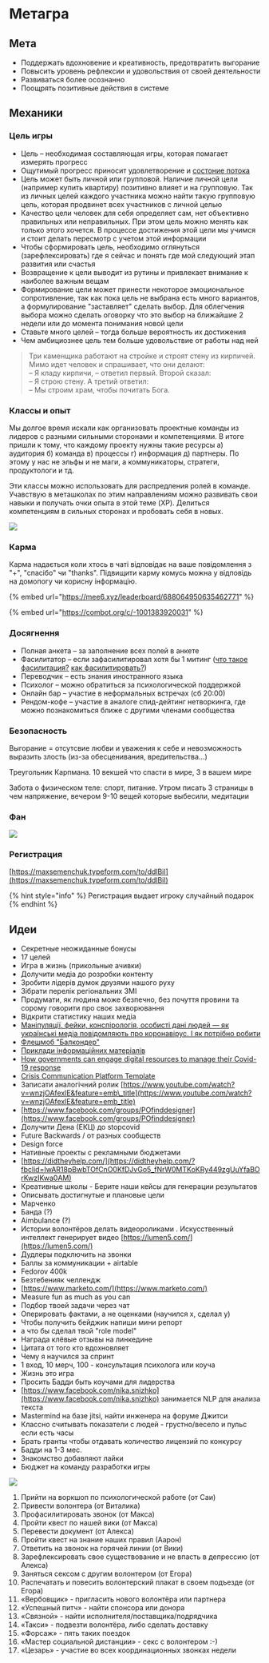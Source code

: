 # Метагра

## Мета

* Поддержать вдохновение и креативность, предотвратить выгорание
* Повысить уровень рефлексии и удовольствия от своей деятельности
* Развиваться более осознанно
* Поощрять позитивные действия в системе

## Механики

### Цель игры

* Цель – необходимая составляющая игры, которая помагает измерять прогресс
* Ощутимый прогресс приносит удовлетворение и [состоние потока](https://happymonday.ua/kak-vojti-v-sostojanie-potoka)
* Цель может быть личной или групповой. Наличие личной цели \(например купить квартиру\) позитивно влияет и на групповую. Так из личных целей каждого участника можно найти такую групповую цель, которая продвинет всех участников с личной целью
* Качество цели человек для себя определяет сам, нет объективно правильных или неправильных. При этом цель можно менять как только этого хочется. В процессе достижения этой цели мы учимся и стоит делать пересмотр с учетом этой информации
* Чтобы сформировать цель, необходимо оглянуться \(зарефлексировать\) где я сейчас и понять где мой следующий этап развития или счастья
* Возвращение к цели выводит из рутины и привлекает внимание к наиболее важным вещам
* Формирование цели может принести некоторое эмоциональное сопротивление, так как пока цель не выбрана есть много вариантов, а формулирование "заставляет" сделать выбор. Для облегчения выбора можно сделать оговорку что это выбор на ближайшие 2 недели или до момента понимания новой цели
* Ставьте много целей – тогда больше вероятность их достижения
* Чем амбициознее цель тем больше удовольствие от работы над ней

> Три каменщика работают на стройке и строят стену из кирпичей. Мимо идет человек и спрашивает, что они делают:   
> – Я кладу кирпичи, – ответил первый. Второй сказал:   
> – Я строю стену. А третий ответил:   
> – Мы строим храм, чтобы почитать Бога.

### Классы и опыт

Мы долгое время искали как организовать проектные команды из лидеров с разными сильными сторонами и компетенциями. В итоге пришли к тому, что каждому проекту нужны такие ресурсы а\) аудитория б\) команда в\) процессы г\) информация д\) партнеры. По этому у нас не эльфы и не маги, а коммуникаторы, стратеги, продуктологи и тд. 

Эти классы можно использовать для распредления ролей в команде. Учавствую в меташколах по этим направлениям можно развивать свои навыки и получать очки опыта в этой теме \(XP\). Делиться компетенциям в сильных сторонах и пробовать себя в новых.

![](../../.gitbook/assets/image%20%28117%29.png)

### Карма

Карма надається коли хтось в чаті відповідає на ваше повідомлення з "+", "спасібо" чи "thanks". Підвищити карму комусь можна у відповідь на домопогу чи корисну інформацію.

{% embed url="https://mee6.xyz/leaderboard/688064950635462771" %}

{% embed url="https://combot.org/c/-1001383920031" %}

### Досягнення

* Полная анкета – за заполнение всех полей в анкете
* Фасилитатор – если зафасилитировал хотя бы 1 митинг \([что такое фасилитация?](https://ru.wikipedia.org/wiki/%D0%A4%D0%B0%D1%81%D0%B8%D0%BB%D0%B8%D1%82%D0%B0%D1%86%D0%B8%D1%8F) [как фасилитировать?](http://globaldialog.org/10-%D1%84%D0%B0%D1%81%D0%B8%D0%BB%D0%B8%D1%82%D0%B0%D1%86%D0%B8%D0%BE%D0%BD%D0%BD%D1%8B%D1%85-%D1%82%D0%B5%D1%85%D0%BD%D0%B8%D0%BA-%D0%B4%D0%BB%D1%8F-%D0%BF%D0%BE%D0%B2%D1%8B%D1%88%D0%B5%D0%BD%D0%B8/)\)
* Переводчик – есть знания иностранного языка
* Психолог – можно обратиться за психологической поддержкой
* Онлайн бар – участие в неформальных встречах \(сб 20:00\)
* Рендом-кофе – участие в аналоге спид-дейтинг нетворкинга, где можно познакомиться ближе с другими членами сообщества

### Безопасность

Выгорание = отсутсвие любви и уважения к себе и невозможность выразить злость \(из-за обесценивания, вредительства...\)

Треугольник Карпмана. 10 векшей что спасти в мире, 3 в вашем мире

Забота о физическом теле: спорт, питание. Утром писать 3 страницы в чем напряжение, вечером 9-10 вещей которые выбесили, медитации

### Фан

![](../../.gitbook/assets/image%20%2850%29.png)

### Регистрация

[https://maxsemenchuk.typeform.com/to/ddlBil](https://maxsemenchuk.typeform.com/to/ddlBil)

{% hint style="info" %}
Регистрация выдает игроку случайный подарок
{% endhint %}

## Идеи

* Секретные неожиданные бонусы
* 17 целей
* Игра в жизнь \(прикольные ачивки\)
* Долучити медіа до розробки контенту
* Зробити лідерів думок друзями нашого руху
* Зібрати перелік регіональних ЗМІ
* Продумати, як людина може безпечно, без почуття провини та сорому говорити про своє захворювання
* Відкрити статистику наших медіа
* [Маніпуляції, фейки, конспірологія, особисті дані людей — як українські медіа повідомляють про коронавірус. І як потрібно робити](https://texty.org.ua/articles/100492/manipulyaciyi-fejky-konspirolohiya-osobysti-dani-lyudej-yak-ukrayinski-media-povidomlyayut-pro-koronavirus-i-yak-potribno-robyty/?fbclid=IwAR1uiw284kptmSqLdgO7O5bbKVLsdNkMtAuZAwhf2cy0FIVTTO-GWFik65Q)
* [Флешмоб "Балкондер"](https://docs.google.com/document/d/1R6Pwt01xvFUNLfWxNZZ7Lw0VbKHVIIPzEpY_mBibJjg/edit)
* [Приклади інформаційних матеріалів](https://drive.google.com/drive/folders/1_zhh97mtj2Y7I7238fQim0Uc4p1Kx_KN)
* [How governments can engage digital resources to manage their Covid-19 response](https://stateup.co/how-governments-can-engage-digital-resources-to-manage-their-covid-19-response/)
* [Crisis Communication Platform Template](https://powerapps.microsoft.com/en-us/blog/crisis-communication-a-power-platform-template/)
* Записати аналогічний ролик [https://www.youtube.com/watch?v=wnzjOAfexlE&feature=emb\_title](https://www.youtube.com/watch?v=wnzjOAfexlE&feature=emb_title)
* [https://www.facebook.com/groups/POfinddesigner](https://www.facebook.com/groups/POfinddesigner)
* Долучити Дена \(ЕКЦ\) до stopcovid
* Future Backwards / от разных сообществ
* Design force
* Нативные проекты с рекламными бюджетами
* [https://didtheyhelp.com/](https://didtheyhelp.com/?fbclid=IwAR18pBwbTOfCnO0KfDJvGo5_fNrW0MTKoKRy449zgUuYfaBOrKwzIKwa0AM)
* Креативные школы - Берите наши кейсы для генерации результатов
* Описывать достигнутые и плановые цели
* Марченко
* Банда \(?\)
* Aimbulance \(?\)
* Истории волонтёров делать видеороликами . Искусственный интеллект генерирует видео [https://lumen5.com/](https://lumen5.com/)
* Дудлеры подключить на звонки
* Баллы за коммуникации + airtable
* Fedorov 400k
* Безтебенияк челлендж
* [https://www.marketo.com/](https://www.marketo.com/)
* Measure fun as much as you can
* Подбор твоей задачи через чат
* Оперировать фактами, а не оценками \(научился х, сделал y\)
* Чтобы получить бейджик напиши мини репорт
* а что бы сделал твой "role model"
* Награда клёвые отзывы на линкедине
* Цитата от того кто вдохновляет
* Чему я научился за спринт
* 1 вход, 10 мерч, 100 - консультация психолога или коуча
* Жизнь это игра
* Просить Бадди быть коучами для лидерства
* [https://www.facebook.com/nika.snizhko](https://www.facebook.com/nika.snizhko) занимается NLP для анализа текста
* Mastermind на базе jitsi, найти инженера на форуме Джитси
* Классно считывать показатели с людей - грустно/весело и пульс если есть часы
* Брать гранты чтобы отдавать количество лицензий по конкурсу
* Бадди на 1-3 мес.
* Знакомство добавляют лайки
* Бюджет на команду разработки игры

![](../../.gitbook/assets/frame-38.png)

1. Прийти на воркшоп по психологической работе \(от Саи\)
2. Привести волонтера \(от Виталика\)
3. Профасилитировать звонок \(от Макса\)
4. Пройти квест по нашей вики \(от Макса\)
5. Перевести документ \(от Алекса\)
6. Пройти квест на знание наших правил \(Аарон\)
7. Ответить на звонок на горячей линии \(от Вики\)
8. Зарефлексировать свое существование и не впасть в депрессию \(от Алекса\)
9. Заняться сексом  с другим волонтером \(от Егора\)
10. Распечатать и повесить волонтерский плакат в своем подъезде \(от Егора\)
11. «Вербовщик» - пригласить нового волонтёра или партнера
12. «Успешный питч» - найти спонсора или донора
13. «Связной» - найти исполнителя/поставщика/подрядчика 
14. «Такси» - подвезти волонтёра, либо сделать доставку
15. «Форсаж» - пять таких поездок
16. «Мастер социальной дистанции» - секс с волонтером :-\)
17. «Цезарь» - участие во всех координационных звонках недели

